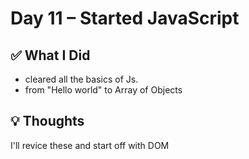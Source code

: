 # Day 11 – Started JavaScript

## ✅ What I Did
- cleared all the basics of Js.
- from "Hello world" to Array of Objects 

## 💡 Thoughts
I'll revice these and start off with DOM



